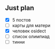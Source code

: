 ## Just plan
- [x] 5 постов
- [ ] карты для матери 
- [x] человек osidect
- [ ] список олимпиад
- [ ] тинни

